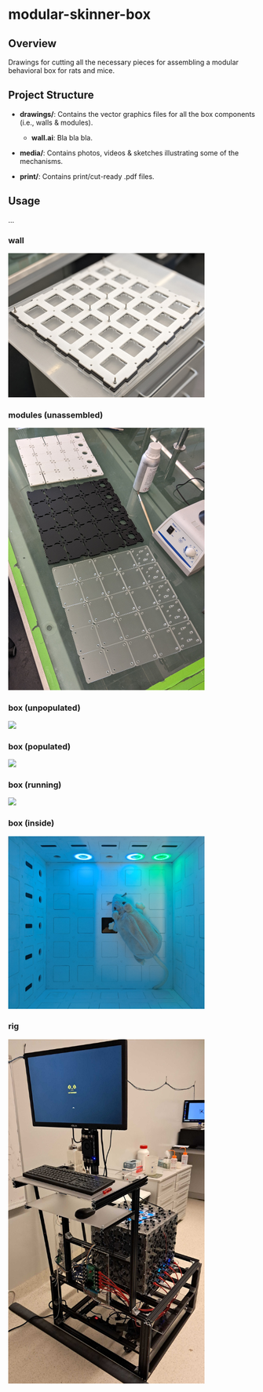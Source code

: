 # modular-skinner-box

## Overview
Drawings for cutting all the necessary pieces for assembling a modular behavioral box for rats and mice.

## Project Structure

- **drawings/**: Contains the vector graphics files for all the box components (i.e., walls & modules).
  - **wall.ai**: Bla bla bla.
  
- **media/**: Contains photos, videos & sketches illustrating some of the mechanisms.
  
- **print/**: Contains print/cut-ready .pdf files.

## Usage
...

### wall
<img src = "media/photos/wall.jpg" width="400">

### modules (unassembled)
<img src = "media/photos/modules.jpg" width="400">

### box (unpopulated)
<img src = "media/photos/unpopulated.jpg" width="400">

### box (populated)
<img src = "media/photos/populated.jpg" width="400">

### box (running)
<img src = "media/photos/running.jpg" width="400">

### box (inside)
<img src = "media/photos/inside.jpg" width="400">

### rig
<img src = "media/photos/rig.jpg" width="400">
